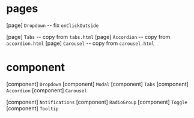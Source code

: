 # pages

[page] `Dropdown` -- fix `onClickOutside`

[page] `Tabs` -- copy from `tabs.html`
[page] `Accordion` -- copy from `accordion.html`
[page] `Carousel` -- copy from `carousel.html`

# component

[component] `Dropdown`
[component] `Modal`
[component] `Tabs`
[component] `Accordion`
[component] `Carousel`

[component] `Notifications`
[component] `RadioGroup`
[component] `Toggle`
[component] `Tooltip`
